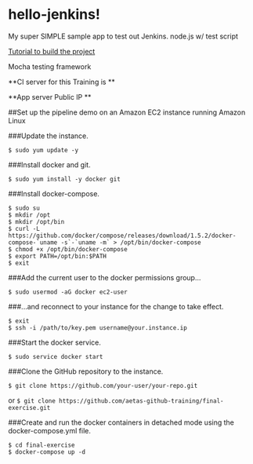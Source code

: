 # hello-jenkins!

My super SIMPLE sample app to test out Jenkins. node.js w/ test script

[Tutorial to build the project](http://code.tutsplus.com/tutorials/setting-up-continuous-integration-continuous-deployment-with-jenkins--cms-21511)

Mocha testing framework



**CI server for this Training is **

**App server Public IP  **

##Set up the pipeline demo on an Amazon EC2 instance running Amazon Linux

###Update the instance.

`$ sudo yum update -y`

###Install docker and git.

`$ sudo yum install -y docker git`

###Install docker-compose.
```
$ sudo su
$ mkdir /opt
$ mkdir /opt/bin
$ curl -L https://github.com/docker/compose/releases/download/1.5.2/docker-compose-`uname -s`-`uname -m` > /opt/bin/docker-compose
$ chmod +x /opt/bin/docker-compose
$ export PATH=/opt/bin:$PATH
$ exit
```

###Add the current user to the docker permissions group...

`$ sudo usermod -aG docker ec2-user`

###...and reconnect to your instance for the change to take effect.

```
$ exit
$ ssh -i /path/to/key.pem username@your.instance.ip
```

###Start the docker service.

`$ sudo service docker start`

###Clone the GitHub repository to the instance.

`$ git clone https://github.com/your-user/your-repo.git`

or
`$ git clone https://github.com/aetas-github-training/final-exercise.git`

###Create and run the docker containers in detached mode using the docker-compose.yml file.

```
$ cd final-exercise
$ docker-compose up -d
```
